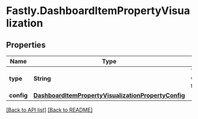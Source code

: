 # Fastly.DashboardItemPropertyVisualization

## Properties

Name | Type | Description | Notes
------------ | ------------- | ------------- | -------------
**type** | **String** | The type of visualization to display.  |  [one of: "chart"]
**config** | [**DashboardItemPropertyVisualizationPropertyConfig**](DashboardItemPropertyVisualizationPropertyConfig.md) |  | 


[[Back to API list]](../../README.md#endpoints) [[Back to README]](../../README.md)
